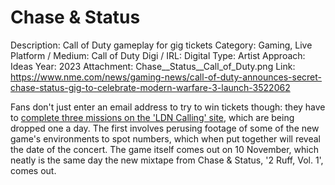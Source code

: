 # Chase & Status

Description: Call of Duty gameplay for gig tickets
Category: Gaming, Live
Platform / Medium: Call of Duty
Digi / IRL: Digital
Type: Artist
Approach: Ideas
Year: 2023
Attachment: Chase__Status__Call_of_Duty.png
Link: https://www.nme.com/news/gaming-news/call-of-duty-announces-secret-chase-status-gig-to-celebrate-modern-warfare-3-launch-3522062

Fans don't just enter an email address to try to win tickets though: they have to [complete three missions on the 'LDN Calling' site](https://musically.us2.list-manage.com/track/click?u=d52f6bce2f35240a62f393249&id=5d59b47b25&e=f55edb22f5), which are being dropped one a day. The first involves perusing footage of some of the new game's environments to spot numbers, which when put together will reveal the date of the concert. The game itself comes out on 10 November, which neatly is the same day the new mixtape from Chase & Status, '2 Ruff, Vol. 1', comes out.